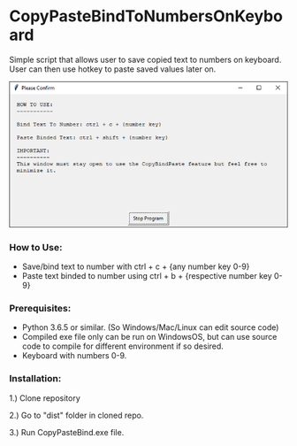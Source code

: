 # CopyPasteBindToNumbersOnKeyboard
Simple script that allows user to save copied text to numbers on keyboard. User can then use hotkey to paste saved values later on. 

![](images/CopyPasteBind%20dialog%20snippet.png)

### How to Use:
- Save/bind text to number with ctrl + c + {any number key 0-9}
- Paste text binded to number using ctrl + b + {respective number key 0-9}

### Prerequisites:
- Python 3.6.5 or similar. (So Windows/Mac/Linux can edit source code)
- Compiled exe file only can be run on WindowsOS, but can use source code to compile for different environment if so desired.
- Keyboard with numbers 0-9.

### Installation:
1.) Clone repository

2.) Go to "dist" folder in cloned repo.

3.) Run CopyPasteBind.exe file.
